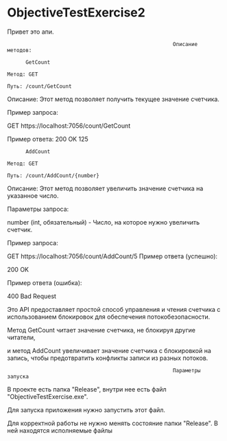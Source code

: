 # ObjectiveTestExercise2

Привет это апи.

                                                          Описание методов:

          GetCount
          
    Метод: GET

    Путь: /count/GetCount

Описание: Этот метод позволяет получить текущее значение счетчика.

  Пример запроса:

GET https://localhost:7056/count/GetCount

  Пример ответа:
    200 OK
    125

    
          AddCount
          
    Метод: GET
    
    Путь: /count/AddCount/{number}

Описание: Этот метод позволяет увеличить значение счетчика на указанное число.

  Параметры запроса:

number (int, обязательный) - Число, на которое нужно увеличить счетчик.


  Пример запроса:

GET https://localhost:7056/count/AddCount/5
  Пример ответа (успешно):

200 OK

  Пример ответа (ошибка):

  400 Bad Request
  
Это API предоставляет простой способ управления и чтения счетчика с использованием блокировок для обеспечения потокобезопасности. 

Метод GetCount читает значение счетчика, не блокируя другие читатели, 

и метод AddCount увеличивает значение счетчика с блокировкой на запись, чтобы предотвратить конфликты записи из разных потоков.


                                                          Параметры запуска
                                                                        
В проекте есть папка "Release", внутри нее есть файл "ObjectiveTestExercise.exe".

Для запуска приложения нужно запустить этот файл.

Для корректной работы не нужно менять состояние папки "Release". В ней находятся исполняемые файлы
